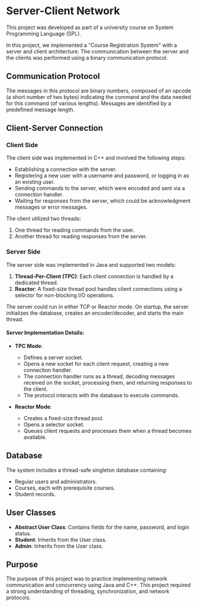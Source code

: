 # Server-Client Network
This project was developed as part of a university course on System Programming Language (SPL).

In this project, we implemented a "Course Registration System" with a server and client architecture. The communication between the server and the clients was performed using a binary communication protocol.

## Communication Protocol

The messages in this protocol are binary numbers, composed of an opcode (a short number of two bytes) indicating the command and the data needed for this command (of various lengths). Messages are identified by a predefined message length.

## Client-Server Connection

### Client Side

The client side was implemented in C++ and involved the following steps:
- Establishing a connection with the server.
- Registering a new user with a username and password, or logging in as an existing user.
- Sending commands to the server, which were encoded and sent via a connection handler.
- Waiting for responses from the server, which could be acknowledgment messages or error messages.

The client utilized two threads:
1. One thread for reading commands from the user.
2. Another thread for reading responses from the server.

### Server Side

The server side was implemented in Java and supported two models:
1. **Thread-Per-Client (TPC)**: Each client connection is handled by a dedicated thread.
2. **Reactor**: A fixed-size thread pool handles client connections using a selector for non-blocking I/O operations.

The server could run in either TCP or Reactor mode. On startup, the server initializes the database, creates an encoder/decoder, and starts the main thread.

#### Server Implementation Details:

- **TPC Mode**:
  - Defines a server socket.
  - Opens a new socket for each client request, creating a new connection handler.
  - The connection handler runs as a thread, decoding messages received on the socket, processing them, and returning responses to the client.
  - The protocol interacts with the database to execute commands.

- **Reactor Mode**:
  - Creates a fixed-size thread pool.
  - Opens a selector socket.
  - Queues client requests and processes them when a thread becomes available.

## Database

The system includes a thread-safe singleton database containing:
- Regular users and administrators.
- Courses, each with prerequisite courses.
- Student records.

## User Classes

- **Abstract User Class**: Contains fields for the name, password, and login status.
- **Student**: Inherits from the User class.
- **Admin**: Inherits from the User class.

## Purpose

The purpose of this project was to practice implementing network communication and concurrency using Java and C++. This project required a strong understanding of threading, synchronization, and network protocols.

